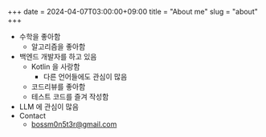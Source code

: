 +++ 
date = 2024-04-07T03:00:00+09:00
title = "About me"
slug = "about"
+++

- 수학을 좋아함
  - 알고리즘을 좋아함
- 백엔드 개발자를 하고 있음
  - Kotlin 을 사랑함
    - 다른 언어들에도 관심이 많음
  - 코드리뷰를 좋아함
  - 테스트 코드를 즐겨 작성함
- LLM 에 관심이 많음
- Contact
  - bossm0n5t3r@gmail.com
